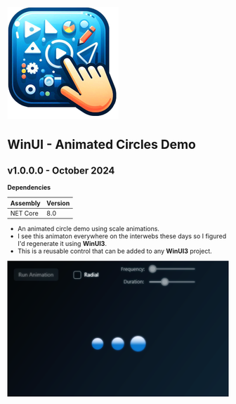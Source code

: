 ![Icon](Source/Assets/AppIcon.png)
# WinUI - Animated Circles Demo


## v1.0.0.0 - October 2024

**Dependencies**

| Assembly | Version |
| ---- | ---- |
| NET Core | 8.0 |

- An animated circle demo using scale animations.
- I see this animaton everywhere on the interwebs these days so I figured I'd regenerate it using **WinUI3**.
- This is a reusable control that can be added to any **WinUI3** project.

![Icon](Source/Assets/Screenshot.png)